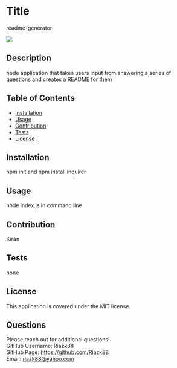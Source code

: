 
# Title
readme-generator

![](https://img.shields.io/static/v1?label=license&message=MIT&color=blue)
    
## Description
node application that takes users input from answering a series of questions and creates a README for them

## Table of Contents
* [Installation](#installation)
* [Usage](#usage)
* [Contribution](#contribution)
* [Tests](#tests)
* [License](#license)

## Installation
npm init and npm install inquirer

## Usage
node index.js in command line

## Contribution
Kiran

## Tests
none

## License
This application is covered under the MIT license.

## Questions
Please reach out for additional questions! <br>
GitHub Username: Riazk88<br>
GitHub Page: https://github.com/Riazk88<br>
Email: riazk88@yahoo.com<br>
